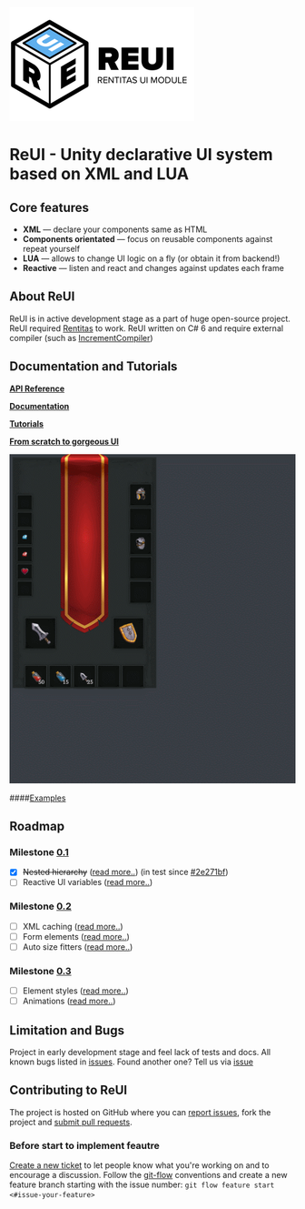 ![alt text](https://raw.githubusercontent.com/alerdenisov/ReUI/master/Resources/reui-logo-200.png "ReUI Rentitas module for UI")
# ReUI - Unity declarative UI system based on XML and LUA

## Core features
- **XML** — declare your components same as HTML
- **Components orientated** — focus on reusable components against repeat yourself
- **LUA** — allows to change UI logic on a fly (or obtain it from backend!)
- **Reactive** — listen and react and changes against updates each frame

## About ReUI
ReUI is in active development stage as a part of huge open-source project. ReUI required [Rentitas](https://github.com/alerdenisov/Rentitas) to work. ReUI written on C# 6 and require external compiler (such as [IncrementCompiler](https://github.com/SaladLab/Unity3D.IncrementalCompiler))

## Documentation and Tutorials
**[API Reference](https://github.com/alerdenisov/ReUI/wiki)**

**[Documentation](https://github.com/alerdenisov/ReUI/wiki)**

**[Tutorials](https://github.com/alerdenisov/ReUI/wiki)**

**[From scratch to gorgeous UI](https://github.com/alerdenisov/ReUI/wiki/Install-ReUI-and-first-steps)**


![](https://raw.githubusercontent.com/alerdenisov/ReUI/master/Resources/wiki-14a.gif)

####[Examples](https://github.com/alerdenisov/ReUI/wiki)

## Roadmap
### Milestone [0.1](https://github.com/alerdenisov/ReUI/milestone/1)
- [x] ~~Nested hierarchy~~ ([read more..](https://github.com/alerdenisov/ReUI/issues/6)) (in test since [#2e271bf](https://github.com/alerdenisov/ReUI/tree/2e271bfbd4abac4f91c9c11bfbffb3be151786ec))
- [ ] Reactive UI variables ([read more..](https://github.com/alerdenisov/ReUI/issues/4))

### Milestone [0.2](https://github.com/alerdenisov/ReUI/milestone/2)
- [ ] XML caching ([read more..](https://github.com/alerdenisov/ReUI/issues/1))
- [ ] Form elements ([read more..](https://github.com/alerdenisov/ReUI/issues/7))
- [ ] Auto size fitters ([read more..](https://github.com/alerdenisov/ReUI/issues/5))

### Milestone [0.3](https://github.com/alerdenisov/ReUI/milestone/3)
- [ ] Element styles ([read more..](https://github.com/alerdenisov/ReUI/issues/3))
- [ ] Animations ([read more..](https://github.com/alerdenisov/ReUI/issues/2))

## Limitation and Bugs
Project in early development stage and feel lack of tests and docs. All known bugs listed in [issues](https://github.com/alerdenisov/ReUI/labels/bug). Found another one? Tell us via [issue](https://github.com/alerdenisov/ReUI/issues/new)

## Contributing to ReUI
The project is hosted on GitHub where you can [report issues](https://github.com/alerdenisov/ReUI/issues), fork the project and [submit pull requests](https://github.com/alerdenisov/ReUI/pulls).

### Before start to implement feautre
[Create a new ticket](https://github.com/alerdenisov/ReUI/issues/new) to let people know what you're working on and to encourage a discussion. Follow the [git-flow](https://github.com/nvie/gitflow) conventions and create a new feature branch starting with the issue number: `git flow feature start <#issue-your-feature>`
